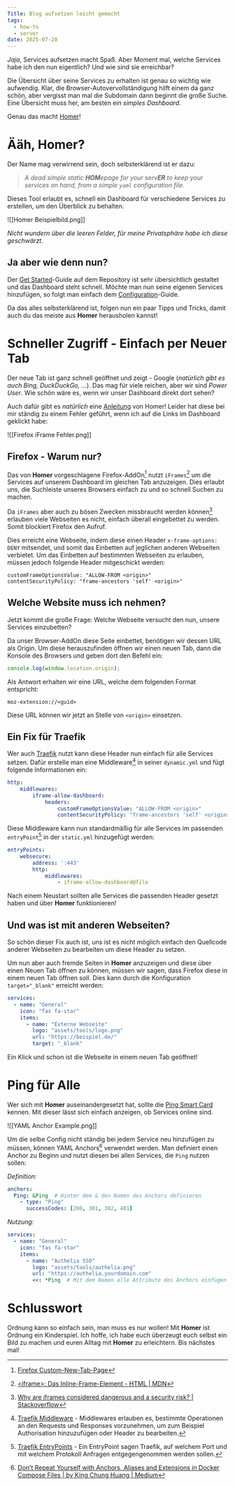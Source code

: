 ```yaml
---
Title: Blog aufsetzen leicht gemacht
tags:
  - how-to
  - server
date: 2025-07-20
---
```

*Jaja*, Services aufsetzen macht Spaß. Aber Moment mal, welche Services habe ich den nun eigentlich? Und wie sind sie erreichbar?

Die Übersicht über seine Services zu erhalten ist genau so wichtig wie aufwendig. Klar, die Browser-Autovervollständigung hilft einem da ganz schön, aber vergisst man mal die Subdomain dann beginnt die große Suche. Eine Übersicht muss her, am besten ein *simples Dashboard*.

Genau das macht [Homer](https://github.com/bastienwirtz/homer)!

# Ääh, Homer?

Der Name mag verwirrend sein, doch selbsterklärend ist er dazu: 

> *A dead simple static **HOM**epage for your serv**ER** to keep your services on hand, from a simple `yaml` configuration file.*

Dieses Tool erlaubt es, schnell ein Dashboard für verschiedene Services zu erstellen, um den Überblick zu behalten.

![[Homer Beispielbild.png]]

*Nicht wundern über die leeren Felder, für meine Privatsphäre habe ich diese geschwärzt.*

## Ja aber wie denn nun?

Der [Get Started](https://github.com/bastienwirtz/homer?tab=readme-ov-file#get-started)-Guide auf dem Repository ist sehr übersichtlich gestaltet und das Dashboard steht schnell. Möchte man nun seine eigenen Services hinzufügen, so folgt man einfach dem [Configuration](https://github.com/bastienwirtz/homer/blob/main/docs/configuration.md)-Guide.

Da das alles selbsterklärend ist, folgen nun ein paar Tipps und Tricks, damit auch du das meiste aus **Homer** herausholen kannst!

# Schneller Zugriff - Einfach per Neuer Tab

Der neue Tab ist ganz schnell geöffnet und zeigt - Google (*natürlich gibt es auch Bing, DuckDuckGo, ...*). Das mag für viele reichen, aber wir sind *Power User*. Wie schön wäre es, wenn wir unser Dashboard direkt dort sehen?

Auch dafür gibt es *natürlich* eine [Anleitung](https://github.com/bastienwirtz/homer/blob/main/docs/tips-and-tricks.md#use-homer-as-a-custom-new-tab-page) von Homer! Leider hat diese bei mir ständig zu einem Fehler geführt, wenn ich auf die Links im Dashboard geklickt habe:

![[Firefox iFrame Fehler.png]]

## Firefox - Warum nur?

Das von **Homer** vorgeschlagene Firefox-AddOn[^1] nutzt `iFrames`[^2] um die Services auf unserem Dashboard im gleichen Tab anzuzeigen. Dies erlaubt uns, die Suchleiste unseres Browsers einfach zu und so schnell Suchen zu machen.

Da `iFrames` aber auch zu bösen Zwecken missbraucht werden können[^3] erlauben viele Webseiten es nicht, einfach überall eingebettet zu werden. Somit blockiert Firefox den Aufruf.

Dies erreicht eine Webseite, indem diese einen Header `x-frame-options: DENY` mitsendet, und somit das Einbetten auf jeglichen anderen Webseiten verbietet. Um das Einbetten auf bestimmten Webseiten zu erlauben, müssen jedoch folgende Header mitgeschickt werden:

```
customFrameOptionsValue: "ALLOW-FROM <origin>"
contentSecurityPolicy: "frame-ancestors 'self' <origin>"
```

## Welche Website muss ich nehmen?

Jetzt kommt die große Frage: Welche Webseite versucht den nun, unsere Services einzubetten?

Da unser Browser-AddOn diese Seite einbettet, benötigen wir dessen URL als Origin. Um diese herauszufinden öffnen wir einen neuen Tab, dann die Konsole des Browsers und geben dort den Befehl ein:

```js
console.log(window.location.origin);
```

Als Antwort erhalten wir eine URL, welche dem folgenden Format entspricht:

```
moz-extension://<guid>
```

Diese URL können wir jetzt an Stelle von `<origin>` einsetzen.

## Ein Fix für Traefik

Wer auch [Traefik](https://doc.traefik.io/traefik/) nutzt kann diese Header nun einfach für alle Services setzen. Dafür erstelle man eine Middleware[^4] in seiner `dynamic.yml` und fügt folgende Informationen ein:

```yml
http:
    middlewares:
		iframe-allow-dashboard:
            headers:
                customFrameOptionsValue: "ALLOW-FROM <origin>"
                contentSecurityPolicy: "frame-ancestors 'self' <origin>"
```

Diese Middleware kann nun standardmäßig für alle Services im passenden `entryPoint`[^5] in der `static.yml` hinzugefügt werden:

```yml
entryPoints:
    websecure:
        address: ':443'
        http:
            middlewares:
                - iframe-allow-dashboard@file
```

Nach einem Neustart sollten alle Services die passenden Header gesetzt haben und über **Homer** funktionieren!

## Und was ist mit anderen Webseiten?

So schön dieser Fix auch ist, uns ist es nicht möglich einfach den Quellcode anderer Webseiten zu bearbeiten um diese Header zu setzen.

Um nun aber auch fremde Seiten in **Homer** anzuzeigen und diese über einen Neuen Tab öffnen zu können, müssen wir sagen, dass Firefox diese in einem neuen Tab öffnen soll. Dies kann durch die Konfiguration `target="_blank"` erreicht werden:

```yml
services:
  - name: "General"
    icon: "fas fa-star"
    items:
      - name: "Externe Webseite"
        logo: "assets/tools/logo.png"
        url: "https://beispiel.de/"
        target: "_blank"
```

Ein Klick und schon ist die Webseite in einem neuen Tab geöffnet!

# Ping für Alle

Wer sich mit **Homer** auseinandergesetzt hat, sollte die [Ping Smart Card](https://github.com/bastienwirtz/homer/blob/main/docs/customservices.md#ping) kennen. Mit dieser lässt sich einfach anzeigen, ob Services online sind.

![[YAML Anchor Example.png]]

Um die selbe Config nicht ständig bei jedem Service neu hinzufügen zu müssen, können YAML Anchors[^6] verwendet werden. Man definiert einen Anchor zu Beginn und nutzt diesen bei allen Services, die `Ping` nutzen sollen:

*Definition:*
```yml
anchors:
  Ping: &Ping  # Hinter dem & den Namen des Anchors definieren
    - type: "Ping"
      successCodes: [200, 301, 302, 401]
```

*Nutzung:*
```yml
services:
  - name: "General"
    icon: "fas fa-star"
    items:
      - name: "Authelia SSO"
        logo: "assets/tools/authelia.png"
        url: "https://authelia.yourdomain.com"
        <<: *Ping  # Mit dem Namen alle Attribute des Anchors einfügen
```

# Schlusswort

Ordnung kann so einfach sein, man muss es nur wollen! Mit **Homer** ist Ordnung ein Kinderspiel. Ich hoffe, ich habe euch überzeugt euch selbst ein Bild zu machen und euren Alltag mit **Homer** zu erleichtern. Bis nächstes mal!

[^1]: [Firefox Custom-New-Tab-Page](https://addons.mozilla.org/firefox/addon/custom-new-tab-page)

[^2]: [\<iframe\>: Das Inline-Frame-Element - HTML | MDN](https://developer.mozilla.org/de/docs/Web/HTML/Reference/Elements/iframe)

[^3]: [Why are iframes considered dangerous and a security risk? | Stackoverflow](https://stackoverflow.com/questions/7289139/why-are-iframes-considered-dangerous-and-a-security-risk)

[^4]: [Traefik Middleware](https://doc.traefik.io/traefik/middlewares/overview/) - Middlewares erlauben es, bestimmte Operationen an den Requests und Responses vorzunehmen, um zum Beispiel Authorisation hinzuzufügen oder Header zu bearbeiten.

[^5]: [Traefik EntryPoints](https://doc.traefik.io/traefik/routing/entrypoints/) - Ein EntryPoint sagen Traefik, auf welchem Port und mit welchem Protokoll Anfragen entgegengenommen werden sollen.

[^6]: [Don’t Repeat Yourself with Anchors, Aliases and Extensions in Docker Compose Files | by King Chung Huang | Medium](https://medium.com/@kinghuang/docker-compose-anchors-aliases-extensions-a1e4105d70bd)
